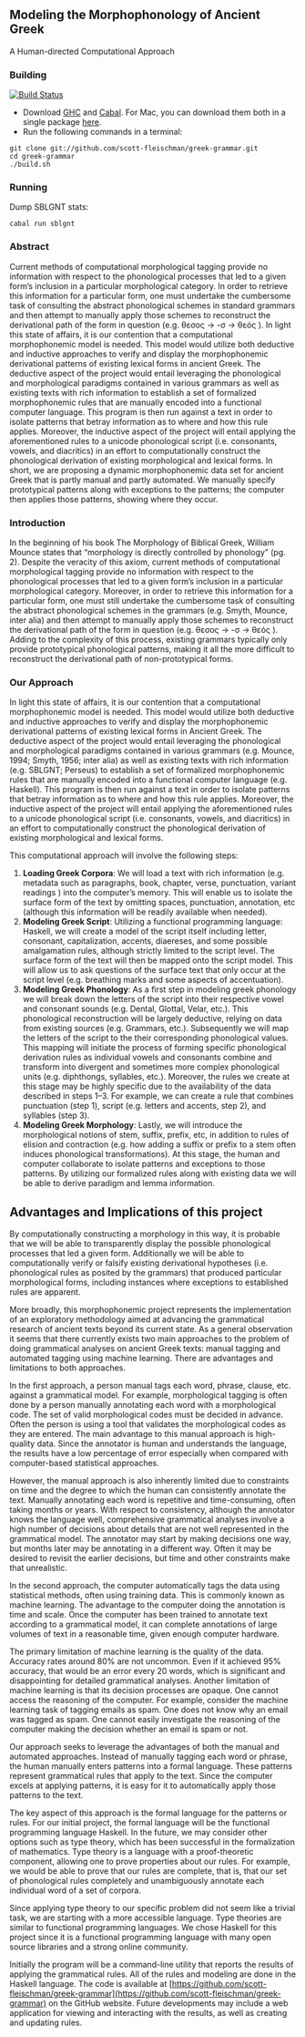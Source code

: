 ## Modeling the Morphophonology of Ancient Greek
A Human-directed Computational Approach

### Building
[![Build Status](https://travis-ci.org/scott-fleischman/greek-grammar.svg?branch=master)](https://travis-ci.org/scott-fleischman/greek-grammar)

- Download [GHC](https://www.haskell.org/ghc/) and [Cabal](https://www.haskell.org/cabal/). For Mac, you can download them both in a single package [here](http://ghcformacosx.github.io/).
- Run the following commands in a terminal:
```Shell
git clone git://github.com/scott-fleischman/greek-grammar.git
cd greek-grammar
./build.sh
```

### Running
Dump SBLGNT stats:
```Shell
cabal run sblgnt
```

### Abstract
Current methods of computational morphological tagging provide no information with respect to the phonological processes that led to a given form’s inclusion in a particular morphological category. In order to retrieve this information for a particular form, one must undertake the cumbersome task of consulting the abstract phonological schemes in standard grammars and then attempt to manually apply those schemes to reconstruct the derivational path of the form in question (e.g. θεσος → -σ → θεός ). In light this state of affairs, it is our contention that a computational morphophonemic model is needed. This model would utilize both deductive and inductive approaches to verify and display the morphophonemic derivational patterns of existing lexical forms in ancient Greek. The deductive aspect of the project would entail leveraging the phonological and morphological paradigms contained in various grammars as well as existing texts with rich information to establish a set of formalized morphophonemic rules that are manually encoded into a functional computer language. This program is then run against a text in order to isolate patterns that betray information as to where and how this rule applies. Moreover, the inductive aspect of the project will entail applying the aforementioned rules to a unicode phonological script (i.e. consonants, vowels, and diacritics) in an effort to computationally construct the phonological derivation of existing morphological and lexical forms. In short, we are proposing a dynamic morphophonemic data set for ancient Greek that is partly manual and partly automated. We manually specify prototypical patterns along with exceptions to the patterns; the computer then applies those patterns, showing where they occur.

### Introduction
In the beginning of his book The Morphology of Biblical Greek, William Mounce states that “morphology is directly controlled by phonology” (pg. 2). Despite the veracity of this axiom, current methods of computational morphological tagging provide no information with respect to the phonological processes that led to a given form’s inclusion in a particular morphological category. Moreover, in order to retrieve this information for a particular form, one must still undertake the cumbersome task of consulting the abstract phonological schemes in the grammars (e.g. Smyth, Mounce, inter alia) and then attempt to manually apply those schemes to reconstruct the derivational path of the form in question (e.g. θεσος → -σ → θεός ). Adding to the complexity of this process, existing grammars typically only provide prototypical phonological patterns, making it all the more difficult to reconstruct the derivational path of non-prototypical forms.

### Our Approach
In light this state of affairs, it is our contention that a computational morphophonemic model is needed. This model would utilize both deductive and inductive approaches to verify and display the morphophonemic derivational patterns of existing lexical forms in Ancient Greek. The deductive aspect of the project would entail leveraging the phonological and morphological paradigms contained in various grammars (e.g. Mounce, 1994; Smyth, 1956; inter alia) as well as existing texts with rich information (e.g. SBLGNT; Perseus) to establish a set of formalized morphophonemic rules that are manually encoded into a functional computer language (e.g. Haskell). This program is then run against a text in order to isolate patterns that betray information as to where and how this rule applies. Moreover, the inductive aspect of the project will entail applying the aforementioned rules to a unicode phonological script (i.e. consonants, vowels, and diacritics) in an effort to computationally construct the phonological derivation of existing  morphological and lexical forms. 

This computational approach will involve the following steps:

1. **Loading Greek Corpora**: We will load a text with rich information (e.g. metadata such as paragraphs, book, chapter, verse, punctuation, variant readings ) into the computer’s memory.  This will enable us to isolate the surface form of the text by omitting spaces, punctuation, annotation, etc (although this information will be readily available when needed).
1. **Modeling Greek Script**: Utilizing a functional programming language: Haskell, we will create a model of the script itself including letter, consonant, capitalization, accents, diaereses, and some possible amalgamation rules, although strictly limited to the script level. The surface form of the text will then be mapped onto the script model. This will allow us to ask questions of the surface text that only occur at the script level (e.g. breathing marks and some aspects of accentuation). 
1. **Modeling Greek Phonology**: As a first step in modeling greek phonology we will break down the letters of the script into their respective vowel and consonant sounds (e.g. Dental, Glottal, Velar, etc.). This phonological reconstruction will be largely deductive, relying on data from existing sources (e.g. Grammars, etc.). Subsequently we will map the letters of the script to the their corresponding  phonological values. This mapping will initiate the process of forming specific phonological derivation rules as individual vowels and consonants combine and transform into divergent and sometimes more complex phonological units (e.g. diphthongs, syllables, etc.). Moreover, the rules we create at this stage may be highly specific due to the availability of the data described in steps 1–3. For example, we can create a rule that combines punctuation (step 1), script (e.g. letters and accents, step 2), and syllables (step 3).
1. **Modeling Greek Morphology**: Lastly, we will introduce the morphological notions of stem, suffix, prefix, etc, in addition to rules of elision and contraction (e.g. how adding a suffix or prefix to a stem often induces phonological transformations). At this stage, the human and computer collaborate to isolate patterns and exceptions to those patterns. By utilizing our formalized rules along with existing data we will be able to derive paradigm and lemma information.

## Advantages and Implications of this project
By computationally constructing a morphology in this way, it is probable that we will be able to transparently display the possible phonological processes that led a given form. Additionally we will be able to computationally verify or falsify existing derivational hypotheses (i.e. phonological rules as posited by the grammars) that produced particular morphological forms, including instances where exceptions to established rules are apparent. 

More broadly, this morphophonemic project represents the implementation of an exploratory methodology aimed at advancing the grammatical research of ancient texts beyond its current state. As a general observation it seems that there currently exists two main approaches to the problem of doing grammatical analyses on ancient Greek texts: manual tagging and automated tagging using machine learning. There are advantages and limitations to both approaches.

In the first approach, a person manual tags each word, phrase, clause, etc. against a grammatical model. For example, morphological tagging is often done by a person manually annotating each word with a morphological code. The set of valid morphological codes must be decided in advance. Often the person is using a tool that validates the morphological codes as they are entered. The main advantage to this manual approach is high-quality data. Since the annotator is human and understands the language, the results have a low percentage of error especially when compared with computer-based statistical approaches.

However, the manual approach is also inherently limited due to constraints on time and the degree to which the human can consistently annotate the text. Manually annotating each word is repetitive and time-consuming, often taking months or years. With respect to consistency, although the annotator knows the language well, comprehensive grammatical analyses involve a high number of decisions about details that are not well represented in the grammatical model. The annotator may start by making decisions one way, but months later may be annotating in a different way. Often it may be desired to revisit the earlier decisions, but time and other constraints make that unrealistic.

In the second approach, the computer automatically tags the data using statistical methods, often using training data. This is commonly known as machine learning. The advantage to the computer doing the annotation is time and scale. Once the computer has been trained to annotate text according to a grammatical model, it can complete annotations of large volumes of text in a reasonable time, given enough computer hardware.

The primary limitation of machine learning is the quality of the data. Accuracy rates around 80% are not uncommon. Even if it achieved 95% accuracy, that would be an error every 20 words, which is significant and disappointing for detailed grammatical analyses. Another limitation of machine learning is that its decision processes are opaque. One cannot access the reasoning of the computer. For example, consider the machine learning task of tagging emails as spam. One does not know why an email was tagged as spam. One cannot easily investigate the reasoning of the computer making the decision whether an email is spam or not.

Our approach seeks to leverage the advantages of both the manual and automated approaches. Instead of manually tagging each word or phrase, the human manually enters patterns into a formal language. These patterns represent grammatical rules that apply to the text. Since the computer excels at applying patterns, it is easy for it to automatically apply those patterns to the text.

The key aspect of this approach is the formal language for the patterns or rules. For our initial project, the formal language will be the functional programming language Haskell. In the future, we may consider other options such as type theory, which has been successful in the formalization of mathematics. Type theory is a language with a proof-theoretic component, allowing one to prove properties about our rules. For example, we would be able to prove that our rules are complete, that is, that our set of phonological rules completely and unambiguously annotate each individual word of a set of corpora.

Since applying type theory to our specific problem did not seem like a trivial task, we are starting with a more accessible language. Type theories are similar to functional programming languages. We chose Haskell for this project since it is a functional programming language with many open source libraries and a strong online community.

Initially the program will be a command-line utility that reports the results of applying the grammatical rules. All of the rules and modeling are done in the Haskell language. The code is available at [https://github.com/scott-fleischman/greek-grammar](https://github.com/scott-fleischman/greek-grammar) on the GitHub website. Future developments may include a web application for viewing and interacting with the results, as well as creating and updating rules.
